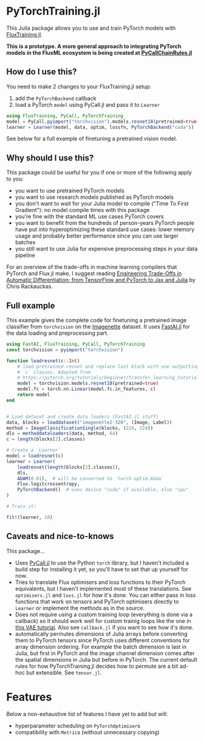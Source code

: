 # PyTorchTraining.jl

This Julia package allows you to use and train PyTorch models with [FluxTraining.jl](https://github.com/FluxML/FluxTraining.jl). 

**This is a prototype. A more general approach to integrating PyTorch models in the FluxML ecosystem is being created at [PyCallChainRules.jl](https://github.com/rejuvyesh/PyCallChainRules.jl)**

## How do I use this?

You need to make 2 changes to your FluxTraining.jl setup:

1. add the `PyTorchBackend` callback
1. load a PyTorch `model` using PyCall.jl and pass it to `Learner`

```julia
using FluxTraining, PyCall, PyTorchTraining
model = PyCall.pyimport("torchvision").models.resnet18(pretrained=true)
learner = Learner(model, data, optim, lossfn, PyTorchBackend("cuda"))
```

See below for a full example of finetuning a pretrained vision model.

## Why should I use this?

This package could be useful for you if one or more of the following apply to you:

- you want to use pretrained PyTorch models
- you want to use research models published as PyTorch models
- you don't want to wait for your Julia model to compile ("Time To First Gradient"): no model compile times with this package
- you're fine with the standard ML use cases PyTorch covers
- you want to benefit from the hundreds of person-years PyTorch people have put into hyperoptimizing these standard use cases: lower memory usage and probably better performance since you can use larger batches
- you still want to use Julia for expensive preprocessing steps in your data pipeline

For an overview of the trade-offs in machine learning compilers that PyTorch and Flux.jl make, I suggest reading [Engineering Trade-Offs in Automatic Differentiation: from TensorFlow and PyTorch to Jax and Julia](https://www.stochasticlifestyle.com/engineering-trade-offs-in-automatic-differentiation-from-tensorflow-and-pytorch-to-jax-and-julia/) by Chris Rackauckas.


## Full example

This example gives the complete code for finetuning a pretrained image classifier from `torchvision` on the [Imagenette](https://github.com/fastai/imagenette) dataset. It uses [FastAI.jl](https://github.com/FluxML/FastAI.jl) for the data loading and preprocessing part.

```julia
using FastAI, FluxTraining, PyCall, PyTorchTraining
const torchvision = pyimport("torchvision")

function loadresnet(c::Int)
    # load pretrained resnet and replace last block with one outputting
    # `c` classes. Adapted from
    # https://pytorch.org/tutorials/beginner/transfer_learning_tutorial.html
    model = torchvision.models.resnet18(pretrained=true)
    model.fc = torch.nn.Linear(model.fc.in_features, c)
    return model
end


# Load dataset and create data loaders (FastAI.jl stuff)
data, blocks = loaddataset("imagenette2-320", (Image, Label))
method = ImageClassificationSingle(blocks, (224, 224))
dls = methoddataloaders(data, method, 64)
c = length(blocks[2].classes)

# Create a `Learner`
model = loadresnet(c)
learner = Learner(
    loadresnet(length(blocks[2].classes)),
    dls,
    ADAM(0.01),  # will be converted to `torch.optim.Adam`
    Flux.logitcrossentropy,
    PyTorchBackend()  # uses device "cuda" if available, else "cpu"
)

# Train it!

fit!(learner, 10)
```

## Caveats and nice-to-knows

This package...

- Uses [PyCall.jl](https://github.com/JuliaPy/PyCall.jl) to use the Python `torch` library, but I haven't included a build step for installing it yet, so you'll have to set that up yourself for now.
- Tries to translate Flux optimisers and loss functions to their PyTorch equivalents, but I haven't implemented most of these translations. See `optimisers.jl` and `loss.jl` for how it's done. You can either pass in loss functions that work on tensors and PyTorch optimisers directly to `Learner` or implement the methods as in the source.
- Does not require using a custom training loop (everything is done via a callback) so it should work well for custom trainig loops like the one in [this VAE tutorial](https://fluxml.ai/FastAI.jl/dev/notebooks/vae.ipynb.html). Also see `callback.jl` if you want to see how it's done.
- automatically permutes dimensions of Julia arrays before converting them to PyTorch tensors since PyTorch uses different conventions for array dimension ordering. For example the batch dimension is last in Julia, but first in PyTorch and the image channel dimension comes after the spatial dimensions in Julia but before in PyTorch. The current default rules for how PyTorchTraining.jl decides how to permute are a bit ad-hoc but extensible. See `tensor.jl`.

# Features
 
Below a non-exhaustive list of features I have yet to add but will:

- hyperparameter scheduling on `PyTorchOptimiser`s
- compatibility with `Metric`s (without unnecessary copying)
